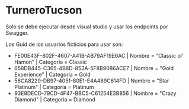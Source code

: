 # TurneroTucson



Solo se debe ejecutar desde visual studio y usar los endpoints por Swagger.



Los Guid de los usuarios ficticios para usar son:

* FE00E43F-802F-4607-A41B-AB79AF19E6AC | Nombre = "Classic ol' Hamon" | Categoria = Classic
* 658DB445-C365-4B8D-853A-5F8B9086ACE7 | Nombre = "Gold Experience"   | Categoria = Gold
* 56CA8229-DB97-4051-80E1-E4A489C614FD | Nombre = "Star Platinum"     | Categoria = Platinum
* 93E8DECD-79CD-4F47-BBC5-C61254E3B856 | Nombre = "Crazy Diamond"     | Categoria = Diamond
